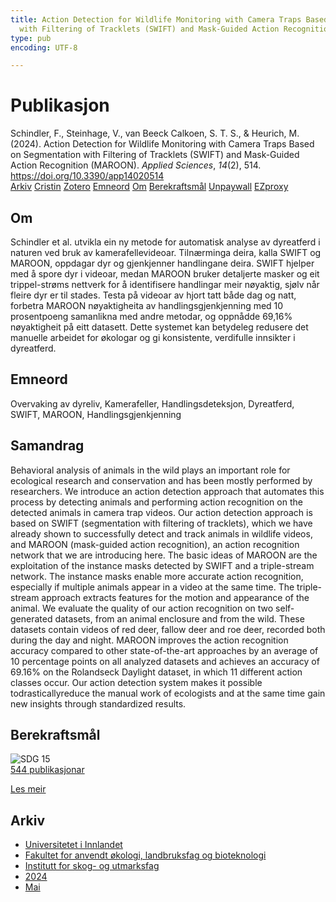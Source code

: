 ```yaml
---
title: Action Detection for Wildlife Monitoring with Camera Traps Based on Segmentation
  with Filtering of Tracklets (SWIFT) and Mask-Guided Action Recognition (MAROON)
type: pub
encoding: UTF-8

---
```

<h1>Publikasjon</h1>
<article id="csl-bib-container-GKB3TN8N" class="csl-bib-container">
  <div class="csl-bib-body"> <div class="csl-entry">Schindler, F., Steinhage, V., van Beeck Calkoen, S. T. S., &#38; Heurich, M. (2024). Action Detection for Wildlife Monitoring with Camera Traps Based on Segmentation with Filtering of Tracklets (SWIFT) and Mask-Guided Action Recognition (MAROON). <i>Applied Sciences</i>, <i>14</i>(2), 514. <a href="https://doi.org/10.3390/app14020514">https://doi.org/10.3390/app14020514</a></div> </div>
  <div class="csl-bib-buttons">
    <a href="#taxonomy-article-GKB3TN8N" alt="archive" class="csl-bib-button">Arkiv</a>
    <a href="https://app.cristin.no/results/show.jsf?id=2270413" alt="Cristin" class="csl-bib-button">Cristin</a>
    <a href="http://zotero.org/groups/5881554/items/GKB3TN8N" alt="Zotero" class="csl-bib-button">Zotero</a>
    <a href="#keywords-article-GKB3TN8N" alt="keywords" class="csl-bib-button">Emneord</a>
    <a href="#about-article-GKB3TN8N" alt="about_pub" class="csl-bib-button">Om</a>
    <a href="#sdg-article-GKB3TN8N" alt="sdg" class="csl-bib-button">Berekraftsmål</a>
    <a href="https://www.mdpi.com/2076-3417/14/2/514/pdf?version=1704619491" alt="Unpaywall" class="csl-bib-button">Unpaywall</a>
    <a href="https://www.mdpi.com/2076-3417/14/2/514/pdf?version=1704619491" alt="EZproxy" class="csl-bib-button">EZproxy</a>
  </div>
  <div id="csl-bib-meta-container-GKB3TN8N"></div>
</article>
<div id="csl-bib-meta-GKB3TN8N" class="csl-bib-meta">
  <article id="about-article-GKB3TN8N" class="about_pub-article">
    <h1>Om</h1>
    Schindler et al. utvikla ein ny metode for automatisk analyse av dyreatferd i naturen ved bruk av kamerafellevideoar. Tilnærminga deira, kalla SWIFT og MAROON, oppdagar dyr og gjenkjenner handlingane deira. SWIFT hjelper med å spore dyr i videoar, medan MAROON bruker detaljerte masker og eit trippel-strøms nettverk for å identifisere handlingar meir nøyaktig, sjølv når fleire dyr er til stades. Testa på videoar av hjort tatt både dag og natt, forbetra MAROON nøyaktigheita av handlingsgjenkjenning med 10 prosentpoeng samanlikna med andre metodar, og oppnådde 69,16% nøyaktigheit på eitt datasett. Dette systemet kan betydeleg redusere det manuelle arbeidet for økologar og gi konsistente, verdifulle innsikter i dyreatferd.
  </article>
  <article id="keywords-article-GKB3TN8N" class="keywords-article">
    <h1>Emneord</h1>
    Overvaking av dyreliv, Kamerafeller, Handlingsdeteksjon, Dyreatferd, SWIFT, MAROON, Handlingsgjenkjenning
  </article>
  <article id="abstract-article-GKB3TN8N" class="abstract-article">
    <h1>Samandrag</h1>
    Behavioral analysis of animals in the wild plays an important role for ecological research and conservation and has been mostly performed by researchers. We introduce an action detection approach that automates this process by detecting animals and performing action recognition on the detected animals in camera trap videos. Our action detection approach is based on SWIFT (segmentation with filtering of tracklets), which we have already shown to successfully detect and track animals in wildlife videos, and MAROON (mask-guided action recognition), an action recognition network that we are introducing here. The basic ideas of MAROON are the exploitation of the instance masks detected by SWIFT and a triple-stream network. The instance masks enable more accurate action recognition, especially if multiple animals appear in a video at the same time. The triple-stream approach extracts features for the motion and appearance of the animal. We evaluate the quality of our action recognition on two self-generated datasets, from an animal enclosure and from the wild. These datasets contain videos of red deer, fallow deer and roe deer, recorded both during the day and night. MAROON improves the action recognition accuracy compared to other state-of-the-art approaches by an average of 10 percentage points on all analyzed datasets and achieves an accuracy of 69.16% on the Rolandseck Daylight dataset, in which 11 different action classes occur. Our action detection system makes it possible todrasticallyreduce the manual work of ecologists and at the same time gain new insights through standardized results.
  </article>
  <article id="sdg-article-GKB3TN8N" class="sdg-article">
    <h1>Berekraftsmål</h1>
    <div class="sdg-container"><div id="sdg15" class="sdg">
        <img src="{{< params subfolder >}}images/sdg/sdg15_nn.png" class="image" alt="SDG 15">
        <div class="sdg-overlay">
          <a href="{{< params subfolder >}}nn/archive/?sdg=15#archive" class="sdg-publication-count"><span>544</span> publikasjonar</a>
          <p><a href="https://fn.no/om-fn/fns-baerekraftsmaal/livet-paa-land?lang=nno-NO" class="sdg-read-more">Les meir</a></p>
        </div>
      </div></div>
  </article>
  <article id="taxonomy-article-GKB3TN8N" class="taxonomy-article">
    <h1>Arkiv</h1>
    <ul>
      <li><a href="{{< params subfolder >}}nn/archive/?key=3DCRN523">Universitetet i Innlandet</a></li>
      <li><a href="{{< params subfolder >}}nn/archive/?key=T77LXH6D">Fakultet for anvendt økologi, landbruksfag og bioteknologi</a></li>
      <li><a href="{{< params subfolder >}}nn/archive/?key=7TRARPE3">Institutt for skog- og utmarksfag</a></li>
      <li><a href="{{< params subfolder >}}nn/archive/?key=A4XX8HDP">2024</a></li>
      <li><a href="{{< params subfolder >}}nn/archive/?key=2IXDX4YB">Mai</a></li>
    </ul>
  </article>
</div>

